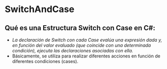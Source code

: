 # SwitchAndCase

## Qué es una Estructura Switch con Case en C#:

- _La declaración de Switch con cada Case evalúa una expresión dada y, en función del valor evaluado (que coincide con una determinada condición), ejecuta las declaraciones asociadas con ella._
- Básicamente, se utiliza para realizar diferentes acciones en función de diferentes condiciones (cases).
